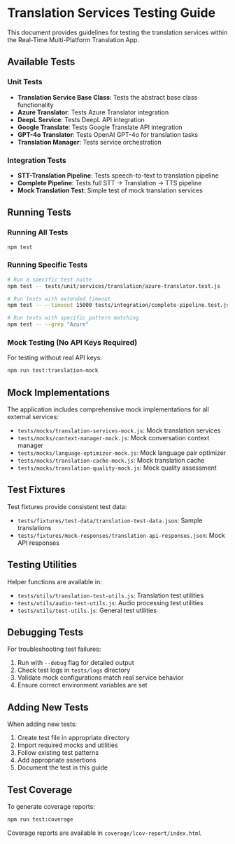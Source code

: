 # Translation Services Testing Guide

This document provides guidelines for testing the translation services within the Real-Time Multi-Platform Translation App.

## Available Tests

### Unit Tests

- **Translation Service Base Class**: Tests the abstract base class functionality
- **Azure Translator**: Tests Azure Translator integration
- **DeepL Service**: Tests DeepL API integration
- **Google Translate**: Tests Google Translate API integration
- **GPT-4o Translator**: Tests OpenAI GPT-4o for translation tasks
- **Translation Manager**: Tests service orchestration

### Integration Tests

- **STT-Translation Pipeline**: Tests speech-to-text to translation pipeline
- **Complete Pipeline**: Tests full STT → Translation → TTS pipeline
- **Mock Translation Test**: Simple test of mock translation services

## Running Tests

### Running All Tests

```bash
npm test
```

### Running Specific Tests

```bash
# Run a specific test suite
npm test -- tests/unit/services/translation/azure-translator.test.js

# Run tests with extended timeout
npm test -- --timeout 15000 tests/integration/complete-pipeline.test.js

# Run tests with specific pattern matching
npm test -- --grep "Azure"
```

### Mock Testing (No API Keys Required)

For testing without real API keys:

```bash
npm run test:translation-mock
```

## Mock Implementations

The application includes comprehensive mock implementations for all external services:

- `tests/mocks/translation-services-mock.js`: Mock translation services
- `tests/mocks/context-manager-mock.js`: Mock conversation context manager
- `tests/mocks/language-optimizer-mock.js`: Mock language pair optimizer
- `tests/mocks/translation-cache-mock.js`: Mock translation cache
- `tests/mocks/translation-quality-mock.js`: Mock quality assessment

## Test Fixtures

Test fixtures provide consistent test data:

- `tests/fixtures/test-data/translation-test-data.json`: Sample translations
- `tests/fixtures/mock-responses/translation-api-responses.json`: Mock API responses

## Testing Utilities

Helper functions are available in:

- `tests/utils/translation-test-utils.js`: Translation test utilities
- `tests/utils/audio-test-utils.js`: Audio processing test utilities
- `tests/utils/test-utils.js`: General test utilities

## Debugging Tests

For troubleshooting test failures:

1. Run with `--debug` flag for detailed output
2. Check test logs in `tests/logs` directory
3. Validate mock configurations match real service behavior
4. Ensure correct environment variables are set

## Adding New Tests

When adding new tests:

1. Create test file in appropriate directory
2. Import required mocks and utilities
3. Follow existing test patterns
4. Add appropriate assertions
5. Document the test in this guide

## Test Coverage

To generate coverage reports:

```bash
npm run test:coverage
```

Coverage reports are available in `coverage/lcov-report/index.html`
